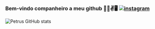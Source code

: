 ### Bem-vindo companheiro a meu github 🕺🏻✌️🖥️ [![instagram](https://img.shields.io/badge/Instagram-E4405F?style=for-the-badge&logo=instagram&logoColor=white)](https://www.instagram.com/petrus513801/)
![Petrus GitHub stats](https://github-readme-stats.vercel.app/api?username=petrus&show_icons=true&theme=tokyonight)
